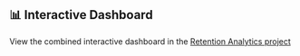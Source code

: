 ## 📊 Interactive Dashboard

View the combined interactive dashboard in the 
[Retention Analytics project](https://tarockson.github.io/employee-retention-analytics/)
